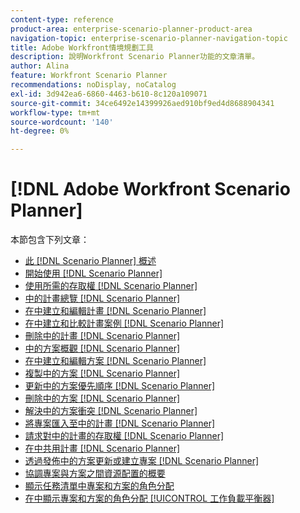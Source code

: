 ```yaml
---
content-type: reference
product-area: enterprise-scenario-planner-product-area
navigation-topic: enterprise-scenario-planner-navigation-topic
title: Adobe Workfront情境規劃工具
description: 說明Workfront Scenario Planner功能的文章清單。
author: Alina
feature: Workfront Scenario Planner
recommendations: noDisplay, noCatalog
exl-id: 3d942ea6-6860-4463-b610-8c120a109071
source-git-commit: 34ce6492e14399926aed910bf9ed4d8688904341
workflow-type: tm+mt
source-wordcount: '140'
ht-degree: 0%

---
```


# [!DNL Adobe Workfront Scenario Planner]

本節包含下列文章：

* [此 [!DNL Scenario Planner] 概述](../scenario-planner/scenario-planner-overview.md)
* [開始使用 [!DNL Scenario Planner]](../scenario-planner/get-started-with-scenario-planning.md)
* [使用所需的存取權 [!DNL Scenario Planner]](../scenario-planner/access-needed-to-use-sp.md)
* [中的計畫總覽 [!DNL Scenario Planner]](../scenario-planner/plans-overview.md)
* [在中建立和編輯計畫 [!DNL Scenario Planner]](../scenario-planner/create-and-edit-plans.md)
* [在中建立和比較計畫案例 [!DNL Scenario Planner]](../scenario-planner/create-and-compare-scenarios-for-a-plan.md)
* [刪除中的計畫 [!DNL Scenario Planner]](../scenario-planner/delete-plans.md)
* [中的方案概觀 [!DNL Scenario Planner]](../scenario-planner/initiatives-overview.md)
* [在中建立和編輯方案 [!DNL Scenario Planner]](../scenario-planner/create-and-edit-initiatives.md)
* [複製中的方案 [!DNL Scenario Planner]](../scenario-planner/copy-initiatives.md)
* [更新中的方案優先順序 [!DNL Scenario Planner]](../scenario-planner/prioritize-initiatives.md)
* [刪除中的方案 [!DNL Scenario Planner]](../scenario-planner/delete-initiatives.md)
* [解決中的方案衝突 [!DNL Scenario Planner]](../scenario-planner/resolve-conflicts-in-sp.md)
* [將專案匯入至中的計畫 [!DNL Scenario Planner]](../scenario-planner/import-projects-to-plans.md)
* [請求對中的計畫的存取權 [!DNL Scenario Planner]](../scenario-planner/request-access-to-plan.md)
* [在中共用計畫 [!DNL Scenario Planner]](../scenario-planner/share-a-plan.md)
* [透過發佈中的方案更新或建立專案 [!DNL Scenario Planner]](../scenario-planner/publish-scenarios-update-projects.md)
* [協調專案與方案之間資源配置的概要](../scenario-planner/overview-reconcile-allocations-between-projects-initiatives.md)
* [顯示任務清單中專案和方案的角色分配](../scenario-planner/show-role-allocation-task-list-nwe.md)
* [在中顯示專案和方案的角色分配 [!UICONTROL 工作負載平衡器]](../scenario-planner/show-role-allocation-workload-balancer.md)

 
